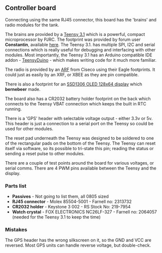 ## Controller board ##

Connecting using the same RJ45 connector, this board has the 'brains' and radio modules for the tank.

The brains are provided by a [Teensy 3.1](https://www.pjrc.com/teensy/teensy31.html) which is a powerful, compact microprocessor by PJRC. The footprint was provided by forum user **Constantin**, available [here](http://forum.pjrc.com/threads/24637-Updated-Teensy-3-1-and-Teensy-3-0-Eagle-libraries). The Teensy 3.1. has multiple SPI, I2C and serial connections which is really useful for debugging and interfacing with other modules. Most importantly, the Teensy 3.1 has an Arduino compatible IDE addon - [TeensyDuino](https://www.pjrc.com/teensy/teensyduino.html) - which makes writing code for it much more familiar.

The radio is provided by an [ARF](http://shop.ciseco.co.uk/arf-high-power-radio-transceiver/) from Ciseco using their Eagle footprints. It could just as easily by an XRF, or XBEE as they are pin compatible.

There is also a footprint for an [SSD1306 OLED 128x64 display](http://forum.hobbycomponents.com/viewtopic.php?f=39&t=1517) which **bernebeer** made. 

The board also has a CR2032 battery holder footprint on the back which connects to the Teensy VBAT connection which keeps the built in RTC running.

There is a 'GPS' header with selectable voltage output - either 3.3v or 5v. This header is just a connection to a serial port on the Teensy so could be used for other modules.

The reset pad underneath the Teensy was designed to be soldered to one of the rectangular pads on the bottom of the Teensy. The Teensy can reset itself via software, so its possible to tri-state this pin; reading the status or sending a reset pulse to other modules.

There are a couple of test points around the board for various voltages, or serial comms. There are 4 PWM pins available between the Teensy and the display.

### Parts list ###

- **Passives** - Not going to list them, all 0805 sized
- **RJ45 connector** - Molex 85504-5001 - Farnell no: 2313732
- **CR2032 holder** - Keystone 3 002 - RS Stock No: 219-7954
- **Watch crystal** - FOX ELECTRONICS NC26LF-327 - Farnell no: 2064057 (needed for the Teensy 3.1 to keep the time)

### Mistakes ###

The GPS header has the wrong silkscreen on it, so the GND and VCC are reversed. Most GPS units can handle reverse voltage, but double-check.
